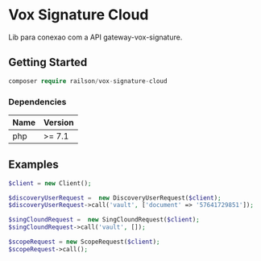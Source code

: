 # Vox Signature Cloud

Lib para conexao com a API gateway-vox-signature.

## Getting Started
```php
composer require railson/vox-signature-cloud 
```


### Dependencies

| Name | Version|
| --- | --- |
| php | \>= 7.1 |

## Examples

```php
$client = new Client();

$discoveryUserRequest =  new DiscoveryUserRequest($client);
$discoveryUserRequest->call('vault', ['document' => '57641729851']);

$singCloundRequest =  new SingCloundRequest($client);
$singCloundRequest->call('vault', []);

$scopeRequest = new ScopeRequest($client);
$scopeRequest->call();
```


